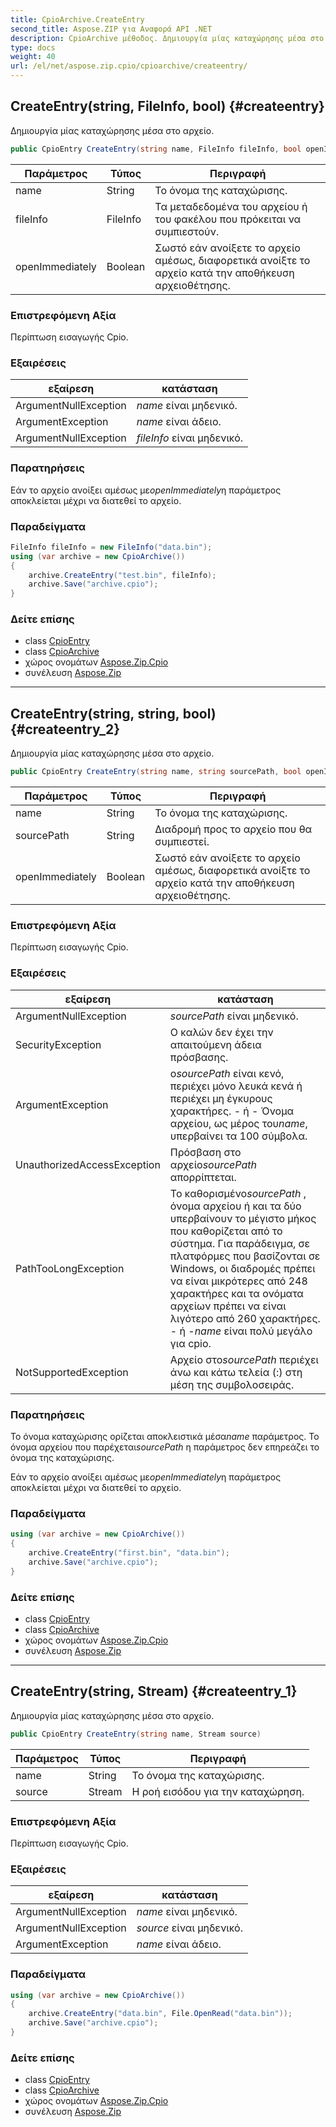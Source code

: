 ```yaml
---
title: CpioArchive.CreateEntry
second_title: Aspose.ZIP για Αναφορά API .NET
description: CpioArchive μέθοδος. Δημιουργία μίας καταχώρησης μέσα στο αρχείο.
type: docs
weight: 40
url: /el/net/aspose.zip.cpio/cpioarchive/createentry/
---
```

## CreateEntry(string, FileInfo, bool) {#createentry}

Δημιουργία μίας καταχώρησης μέσα στο αρχείο.

```csharp
public CpioEntry CreateEntry(string name, FileInfo fileInfo, bool openImmediately = false)
```

| Παράμετρος | Τύπος | Περιγραφή |
| --- | --- | --- |
| name | String | Το όνομα της καταχώρισης. |
| fileInfo | FileInfo | Τα μεταδεδομένα του αρχείου ή του φακέλου που πρόκειται να συμπιεστούν. |
| openImmediately | Boolean | Σωστό εάν ανοίξετε το αρχείο αμέσως, διαφορετικά ανοίξτε το αρχείο κατά την αποθήκευση αρχειοθέτησης. |

### Επιστρεφόμενη Αξία

Περίπτωση εισαγωγής Cpio.

### Εξαιρέσεις

| εξαίρεση | κατάσταση |
| --- | --- |
| ArgumentNullException | *name* είναι μηδενικό. |
| ArgumentException | *name* είναι άδειο. |
| ArgumentNullException | *fileInfo* είναι μηδενικό. |

### Παρατηρήσεις

Εάν το αρχείο ανοίξει αμέσως με*openImmediately*η παράμετρος αποκλείεται μέχρι να διατεθεί το αρχείο.

### Παραδείγματα

```csharp
FileInfo fileInfo = new FileInfo("data.bin");
using (var archive = new CpioArchive())
{
    archive.CreateEntry("test.bin", fileInfo);
    archive.Save("archive.cpio");
}
```

### Δείτε επίσης

* class [CpioEntry](../../cpioentry/)
* class [CpioArchive](../)
* χώρος ονομάτων [Aspose.Zip.Cpio](../../cpioarchive/)
* συνέλευση [Aspose.Zip](../../../)

---

## CreateEntry(string, string, bool) {#createentry_2}

Δημιουργία μίας καταχώρησης μέσα στο αρχείο.

```csharp
public CpioEntry CreateEntry(string name, string sourcePath, bool openImmediately = false)
```

| Παράμετρος | Τύπος | Περιγραφή |
| --- | --- | --- |
| name | String | Το όνομα της καταχώρισης. |
| sourcePath | String | Διαδρομή προς το αρχείο που θα συμπιεστεί. |
| openImmediately | Boolean | Σωστό εάν ανοίξετε το αρχείο αμέσως, διαφορετικά ανοίξτε το αρχείο κατά την αποθήκευση αρχειοθέτησης. |

### Επιστρεφόμενη Αξία

Περίπτωση εισαγωγής Cpio.

### Εξαιρέσεις

| εξαίρεση | κατάσταση |
| --- | --- |
| ArgumentNullException | *sourcePath* είναι μηδενικό. |
| SecurityException | Ο καλών δεν έχει την απαιτούμενη άδεια πρόσβασης. |
| ArgumentException | ο*sourcePath* είναι κενό, περιέχει μόνο λευκά κενά ή περιέχει μη έγκυρους χαρακτήρες. - ή - Όνομα αρχείου, ως μέρος του*name*, υπερβαίνει τα 100 σύμβολα. |
| UnauthorizedAccessException | Πρόσβαση στο αρχείο*sourcePath* απορρίπτεται. |
| PathTooLongException | Το καθορισμένο*sourcePath* , όνομα αρχείου ή και τα δύο υπερβαίνουν το μέγιστο μήκος που καθορίζεται από το σύστημα. Για παράδειγμα, σε πλατφόρμες που βασίζονται σε Windows, οι διαδρομές πρέπει να είναι μικρότερες από 248 χαρακτήρες και τα ονόματα αρχείων πρέπει να είναι λιγότερο από 260 χαρακτήρες. - ή -*name* είναι πολύ μεγάλο για cpio. |
| NotSupportedException | Αρχείο στο*sourcePath* περιέχει άνω και κάτω τελεία (:) στη μέση της συμβολοσειράς. |

### Παρατηρήσεις

Το όνομα καταχώρισης ορίζεται αποκλειστικά μέσα*name* παράμετρος. Το όνομα αρχείου που παρέχεται*sourcePath* η παράμετρος δεν επηρεάζει το όνομα της καταχώρισης.

Εάν το αρχείο ανοίξει αμέσως με*openImmediately*η παράμετρος αποκλείεται μέχρι να διατεθεί το αρχείο.

### Παραδείγματα

```csharp
using (var archive = new CpioArchive())
{
    archive.CreateEntry("first.bin", "data.bin");
    archive.Save("archive.cpio");
}
```

### Δείτε επίσης

* class [CpioEntry](../../cpioentry/)
* class [CpioArchive](../)
* χώρος ονομάτων [Aspose.Zip.Cpio](../../cpioarchive/)
* συνέλευση [Aspose.Zip](../../../)

---

## CreateEntry(string, Stream) {#createentry_1}

Δημιουργία μίας καταχώρησης μέσα στο αρχείο.

```csharp
public CpioEntry CreateEntry(string name, Stream source)
```

| Παράμετρος | Τύπος | Περιγραφή |
| --- | --- | --- |
| name | String | Το όνομα της καταχώρισης. |
| source | Stream | Η ροή εισόδου για την καταχώρηση. |

### Επιστρεφόμενη Αξία

Περίπτωση εισαγωγής Cpio.

### Εξαιρέσεις

| εξαίρεση | κατάσταση |
| --- | --- |
| ArgumentNullException | *name* είναι μηδενικό. |
| ArgumentNullException | *source* είναι μηδενικό. |
| ArgumentException | *name* είναι άδειο. |

### Παραδείγματα

```csharp
using (var archive = new CpioArchive())
{
    archive.CreateEntry("data.bin", File.OpenRead("data.bin"));
    archive.Save("archive.cpio");
}
```

### Δείτε επίσης

* class [CpioEntry](../../cpioentry/)
* class [CpioArchive](../)
* χώρος ονομάτων [Aspose.Zip.Cpio](../../cpioarchive/)
* συνέλευση [Aspose.Zip](../../../)


